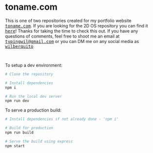 # toname.com

This is one of two repositories created for my portfolio website <a
    href="https://toname.com/"><samp>toname.com</samp></a>. If
you are looking for the 2D OS repository you can find it <a
    href="https://github.com/wilberquito/wilberquito.github.io"><samp>here</samp></a>!
Thanks for taking the time to check this out. If you have any questions of
comments, feel free to shoot me an email at <samp><a
    href="mailto:toname@gmail.com">typingwil@gmail.com</a></samp>
or you can DM me on any social media as <samp><a
    href="">wilberquito</a></samp>



<br>

To setup a dev environment:

```bash
# Clone the repository

# Install dependencies
npm i

# Run the local dev server
npm run dev
```

To serve a production build:

```bash
# Install dependencies if not already done - 'npm i'

# Build for production
npm run build

# Serve the build using express
npm start
```

